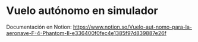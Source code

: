 # Vuelo autónomo en simulador
Documentación en Notion: https://www.notion.so/Vuelo-aut-nomo-para-la-aeronave-F-4-Phantom-II-e336400f0fec4e1385f97d839887e26f
